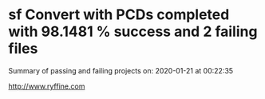 # sf Convert with PCDs completed with 98.1481 % success and 2 failing files

Summary of passing and failing projects on: 2020-01-21 at 00:22:35

http://www.ryffine.com
